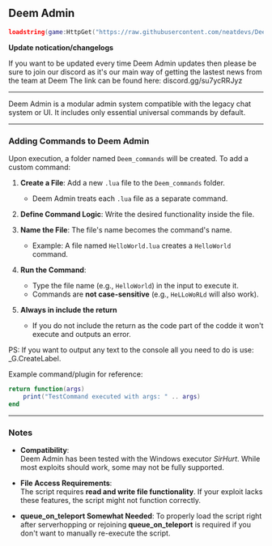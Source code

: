 ## Deem Admin

```lua
loadstring(game:HttpGet("https://raw.githubusercontent.com/neatdevs/Deem-Admin/refs/heads/main/admin.lua"))()
```

**Update notication/changelogs**

  If you want to be updated every time Deem Admin updates then please be sure to join our discord as it's our main way of getting the lastest news from the team at Deem
  The link can be found here: discord.gg/su7ycRRJyz

---

Deem Admin is a modular admin system compatible with the legacy chat system or UI. It includes only essential universal commands by default.

---

### Adding Commands to Deem Admin

Upon execution, a folder named `Deem_commands` will be created. To add a custom command:

1. **Create a File**: Add a new `.lua` file to the `Deem_commands` folder.  
   - Deem Admin treats each `.lua` file as a separate command.

2. **Define Command Logic**: Write the desired functionality inside the file.

4. **Name the File**: The file's name becomes the command's name.  
   - Example: A file named `HelloWorld.lua` creates a `HelloWorld` command.

5. **Run the Command**:  
   - Type the file name (e.g., `HelloWorld`) in the input to execute it.  
   - Commands are **not case-sensitive** (e.g., `HeLLoWoRLd` will also work).

6. **Always in include the return**
   - If you do not include the return as the code part of the codde it won't execute and outputs an error.

PS: If you want to output any text to the console all you need to do is use: _G.CreateLabel.

Example command/plugin for reference:

```lua
return function(args)
    print("TestCommand executed with args: " .. args)
end
```

---

### Notes

- **Compatibility**:  
  Deem Admin has been tested with the Windows executor *SirHurt*. While most exploits should work, some may not be fully supported.
  
- **File Access Requirements**:  
  The script requires **read and write file functionality**. If your exploit lacks these features, the script might not function correctly.

- **queue_on_teleport Somewhat Needed**:
  To properly load the script right after serverhopping or rejoining **queue_on_teleport** is required if you don't want to manually re-execute the script.
